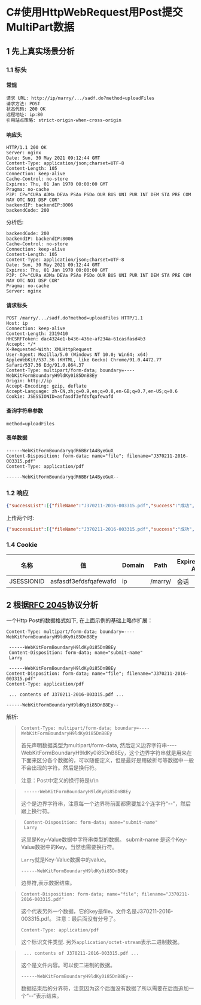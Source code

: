 # C#使用HttpWebRequest用Post提交MultiPart数据

## 1 先上真实场景分析



### 1.1 标头

#### 常规

```txt
请求 URL: http://ip/marry/.../sadf.do?method=uploadFiles
请求方法: POST
状态代码: 200 OK
远程地址: ip:80
引用站点策略: strict-origin-when-cross-origin
```

#### 响应头

```http
HTTP/1.1 200 OK
Server: nginx
Date: Sun, 30 May 2021 09:12:44 GMT
Content-Type: application/json;charset=UTF-8
Content-Length: 105
Connection: keep-alive
Cache-Control: no-store
Expires: Thu, 01 Jan 1970 00:00:00 GMT
Pragma: no-cache
P3P: CP="CURa ADMa DEVa PSAo PSDo OUR BUS UNI PUR INT DEM STA PRE COM NAV OTC NOI DSP COR"
backendIP: backendIP:8006
backendCode: 200
```

分析后:

```http
backendCode: 200
backendIP: backendIP:8006
Cache-Control: no-store
Connection: keep-alive
Content-Length: 105
Content-Type: application/json;charset=UTF-8
Date: Sun, 30 May 2021 09:12:44 GMT
Expires: Thu, 01 Jan 1970 00:00:00 GMT
P3P: CP="CURa ADMa DEVa PSAo PSDo OUR BUS UNI PUR INT DEM STA PRE COM NAV OTC NOI DSP COR"
Pragma: no-cache
Server: nginx
```

#### 请求标头

```http
POST /marry/.../sadf.do?method=uploadFiles HTTP/1.1
Host: ip
Connection: keep-alive
Content-Length: 2319410
HHCSRFToken: dac4324e1-b436-436e-af234a-61casfasd4b3
Accept: */*
X-Requested-With: XMLHttpRequest
User-Agent: Mozilla/5.0 (Windows NT 10.0; Win64; x64) AppleWebKit/537.36 (KHTML, like Gecko) Chrome/91.0.4472.77 Safari/537.36 Edg/91.0.864.37
Content-Type: multipart/form-data; boundary=----WebKitFormBoundaryH9ldKy0i85DnB8Ey
Origin: http://ip
Accept-Encoding: gzip, deflate
Accept-Language: zh-CN,zh;q=0.9,en;q=0.8,en-GB;q=0.7,en-US;q=0.6
Cookie: JSESSIONID=asfasdf3efdsfqafewafd
```



#### 查询字符串参数

```http
method=uploadFiles
```



#### 表单数据

```http
------WebKitFormBoundaryqdR6BBr1A4ByeGuX
Content-Disposition: form-data; name="file"; filename="J370211-2016-003315.pdf"
Content-Type: application/pdf

------WebKitFormBoundaryqdR6BBr1A4ByeGuX--
```



### 1.2 响应

```json
{"successList":[{"fileName":"J370211-2016-003315.pdf","success":"成功","failReason":""}],"failList":[]}
```

上传两个时:

```json
{"successList":[{"fileName":"J370211-2016-003315.pdf","success":"成功","failReason":""},{"fileName":"J370211-2016-003316.pdf","success":"成功","failReason":""}],"failList":[]}
```



### 1.4 Cookie

| 名称       | 值                    | Domain | Path    | Expires/Max-Age | 大小 | HttpOnly | Security | SameSite | sameParty | Priority |
| ---------- | --------------------- | ------ | ------- | --------------- | ---- | -------- | -------- | -------- | --------- | -------- |
| JSESSIONID | asfasdf3efdsfqafewafd | ip     | /marry/ | 会话            | 42   | ✓        |          |          |           | Medium   |



## 2 根据[RFC 2045](http://www.w3.org/TR/html401/interact/forms.html#h-17.13.4)协议分析

一个Http Post的数据格式如下, 在上面示例的基础上略作扩展：

```http
Content-Type: multipart/form-data; boundary=----WebKitFormBoundaryH9ldKy0i85DnB8Ey

 ------WebKitFormBoundaryH9ldKy0i85DnB8Ey
 Content-Disposition: form-data; name="submit-name"
 Larry
  
 ------WebKitFormBoundaryH9ldKy0i85DnB8Ey
Content-Disposition: form-data; name="file"; filename="J370211-2016-003315.pdf"
Content-Type: application/pdf

 ... contents of J370211-2016-003315.pdf ...

------WebKitFormBoundaryH9ldKy0i85DnB8Ey--
```



解析:

> ```http
> Content-Type: multipart/form-data; boundary=----WebKitFormBoundaryH9ldKy0i85DnB8Ey
> ```
>
> 首先声明数据类型为multipart/form-data, 然后定义边界字符串----WebKitFormBoundaryH9ldKy0i85DnB8Ey，这个边界字符串就是用来在下面来区分各个数据的，可以随便定义，但是最好是用破折号等数据中一般不会出现的字符。然后是换行符。
>
> 注意：Post中定义的换行符是\r\n



> ```http
>  ------WebKitFormBoundaryH9ldKy0i85DnB8Ey
> ```
>
> 这个是边界字符串，注意每一个边界符前面都需要加2个连字符“--”，然后跟上换行符。



> ```http
>  Content-Disposition: form-data; name="submit-name"
>  Larry
> ```
>
> 这里是Key-Value数据中字符串类型的数据。 submit-name 是这个Key-Value数据中的Key。当然也需要换行符。
>
> `Larry`就是Key-Value数据中的value。
>
> ```http
> ------WebKitFormBoundaryH9ldKy0i85DnB8Ey
> ```
>
> 边界符,表示数据结束。



> ```http
> Content-Disposition: form-data; name="file"; filename="J370211-2016-003315.pdf"
> ```
>
> 这个代表另外一个数据，它的key是file，文件名是J370211-2016-003315.pdf。 注意：最后面没有分号了。
>
> ```http
> Content-Type: application/pdf
> ```
>
> 这个标识文件类型. 另外`application/octet-stream`表示二进制数据。



> ```http
>  ... contents of J370211-2016-003315.pdf ...
> ```
>
> 这个是文件内容。可以使二进制的数据。
>
> ```http
> ------WebKitFormBoundaryH9ldKy0i85DnB8Ey--
> ```
>
> 数据结束后的分界符，注意因为这个后面没有数据了所以需要在后面追加一个“--”表示结束。

